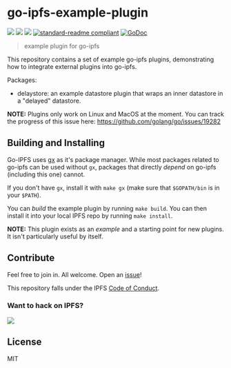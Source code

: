 # go-ipfs-example-plugin

[![](https://img.shields.io/badge/made%20by-Protocol%20Labs-blue.svg?style=flat-square)](http://ipn.io)
[![](https://img.shields.io/badge/project-IPFS-blue.svg?style=flat-square)](http://ipfs.io/)
[![](https://img.shields.io/badge/freenode-%23ipfs-blue.svg?style=flat-square)](http://webchat.freenode.net/?channels=%23ipfs)
[![standard-readme compliant](https://img.shields.io/badge/standard--readme-OK-green.svg?style=flat-square)](https://github.com/RichardLitt/standard-readme)
[![GoDoc](https://godoc.org/github.com/ipfs/go-ipfs-example-plugin?status.svg)](https://godoc.org/github.com/ipfs/go-ipfs-example-plugin)

> example plugin for go-ipfs

This repository contains a set of example go-ipfs plugins, demonstrating how to integrate external plugins into go-ipfs.

Packages:

* delaystore: an example datastore plugin that wraps an inner datastore in a "delayed" datastore.

**NOTE:** Plugins only work on Linux and MacOS at the moment. You can track the progress of this issue here: https://github.com/golang/go/issues/19282

## Building and Installing

Go-IPFS uses [gx](https://github.com/whyrusleeping/gx) as it's package manager. While most packages related to go-ipfs can be used without `gx`, packages that directly *depend* on go-ipfs (including this one) cannot.

If you don't have `gx`, install it with `make gx` (make sure that `$GOPATH/bin` is in your `$PATH`).

You can *build* the example plugin by running `make build`. You can then install it into your local IPFS repo by running `make install`.

**NOTE:** This plugin exists as an *example* and a starting point for new plugins. It isn't particularly useful by itself.

## Contribute

Feel free to join in. All welcome. Open an [issue](https://github.com/ipfs/go-ipfs-example-plugin/issues)!

This repository falls under the IPFS [Code of Conduct](https://github.com/ipfs/community/blob/master/code-of-conduct.md).

### Want to hack on IPFS?

[![](https://cdn.rawgit.com/jbenet/contribute-ipfs-gif/master/img/contribute.gif)](https://github.com/ipfs/community/blob/master/contributing.md)

## License

MIT
